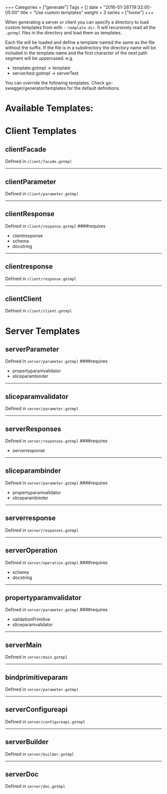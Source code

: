 +++
Categories = ["generate"]
Tags = []
date = "2016-01-26T19:32:00-05:00"
title = "Use custom templates"
weight = 3
series = ["home"]
+++

When generating a server or client you can specify a directory to load custom templates from 
with `--template-dir`. It will recursively read all the `.gotmpl` files in the directory and 
load them as templates.

<!--more-->

Each file will be loaded and define a template named the same as the file without the suffix. If 
the file is in a subdirectory the directory name will be included in the template name and the
first character of the next path segment will be uppercased. e.g. 
 - template.gotmpl -> template
 - server/test.gotmpl -> serverTest

You can override the following templates. Check go-swagger/generator/templates for the default
definitions.
 
# Available Templates:

# Client Templates

## clientFacade
Defined in `client/facade.gotmpl`

---
## clientParameter
Defined in `client/parameter.gotmpl`

---
## clientResponse
Defined in `client/response.gotmpl`
####requires 
 - clientresponse
 - schema
 - docstring

---
## clientresponse
Defined in `client/response.gotmpl`

---
## clientClient
Defined in `client/client.gotmpl`


# Server Templates

## serverParameter
Defined in `server/parameter.gotmpl`
####requires 
 - propertyparamvalidator
 - sliceparambinder

---
## sliceparamvalidator
Defined in `server/parameter.gotmpl`

---
## serverResponses
Defined in `server/responses.gotmpl`
####requires 
 - serverresponse

---
## sliceparambinder
Defined in `server/parameter.gotmpl`
####requires 
 - propertyparamvalidator
 - sliceparambinder

---
## serverresponse
Defined in `server/responses.gotmpl`


---
## serverOperation
Defined in `server/operation.gotmpl`
####requires 
 - schema
 - docstring

---
## propertyparamvalidator
Defined in `server/parameter.gotmpl`
####requires 
 - validationPrimitive
 - sliceparamvalidator

---
## serverMain
Defined in `server/main.gotmpl`

---
## bindprimitiveparam
Defined in `server/parameter.gotmpl`

---
## serverConfigureapi
Defined in `server/configureapi.gotmpl`

---
## serverBuilder
Defined in `server/builder.gotmpl`

---
## serverDoc
Defined in `server/doc.gotmpl`
